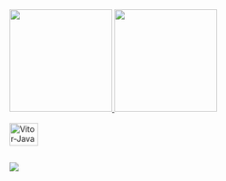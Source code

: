 <div>
<a href="https://beacons.ai/beckervitor"> 
<img height="180em" src="https://github-readme-stats.vercel.app/api?username=beckervitor&show_icons=true&theme=radical"/>
<img height="180em" src="https://github-readme-stats.vercel.app/api/top-langs/?username=beckervitor&layout=compact&langs_count=10&theme=radical"/>
</div>

<div style="display: inline_block"><br>
  <img align="center" alt="Vitor-Java" height="40" width="50" src="https://cdn.jsdelivr.net/gh/devicons/devicon/icons/java/java-original.svg">
  <!--
  SITE COM SIMBOLOS: https://devicon.dev/
  SITE COM SIMBOLOS2: https://dev.to/envoy_/150-badges-for-github-pnk
  <img align="center" alt="Vitor-Js" height="30" width="40" src="https://raw.githubusercontent.com/devicons/devicon/master/icons/javascript/javascript-plain.svg">
  <img align="center" alt="Vitor-Ts" height="30" width="40" src="https://raw.githubusercontent.com/devicons/devicon/master/icons/typescript/typescript-plain.svg">
  <img align="center" alt="Vitor-React" height="30" width="40" src="https://raw.githubusercontent.com/devicons/devicon/master/icons/react/react-original.svg">
  <img align="center" alt="Vitor-HTML" height="30" width="40" src="https://raw.githubusercontent.com/devicons/devicon/master/icons/html5/html5-original.svg">
  <img align="center" alt="Vitor-CSS" height="30" width="40" src="https://raw.githubusercontent.com/devicons/devicon/master/icons/css3/css3-original.svg">
  <img align="center" alt="Vitor-Python" height="30" width="40" src="https://raw.githubusercontent.com/devicons/devicon/master/icons/python/python-original.svg">
-->        
</div>

##

<div> 
  <a href="https://br.linkedin.com/in/vitor-becker" target="_blank"><img src="https://img.shields.io/badge/-LinkedIn-%230077B5?style=for-the-badge&logo=linkedin&logoColor=white" target="_blank"></a> 
  
</div>
